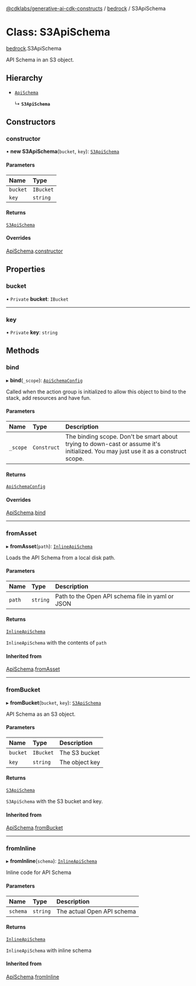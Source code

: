 [@cdklabs/generative-ai-cdk-constructs](/docs/api) / [bedrock](/docs/api/modules/bedrock.md) / S3ApiSchema

# Class: S3ApiSchema

[bedrock](/docs/api/modules/bedrock.md).S3ApiSchema

API Schema in an S3 object.

## Hierarchy

- [`ApiSchema`](bedrock.ApiSchema.md)

  ↳ **`S3ApiSchema`**

## Constructors

### constructor

• **new S3ApiSchema**(`bucket`, `key`): [`S3ApiSchema`](bedrock.S3ApiSchema.md)

#### Parameters

| Name | Type |
| :------ | :------ |
| `bucket` | `IBucket` |
| `key` | `string` |

#### Returns

[`S3ApiSchema`](bedrock.S3ApiSchema.md)

#### Overrides

[ApiSchema](bedrock.ApiSchema.md).[constructor](bedrock.ApiSchema.md#constructor)

## Properties

### bucket

• `Private` **bucket**: `IBucket`

___

### key

• `Private` **key**: `string`

## Methods

### bind

▸ **bind**(`_scope`): [`ApiSchemaConfig`](/docs/api/interfaces/bedrock.ApiSchemaConfig.md)

Called when the action group is initialized to allow this object to bind
to the stack, add resources and have fun.

#### Parameters

| Name | Type | Description |
| :------ | :------ | :------ |
| `_scope` | `Construct` | The binding scope. Don't be smart about trying to down-cast or assume it's initialized. You may just use it as a construct scope. |

#### Returns

[`ApiSchemaConfig`](/docs/api/interfaces/bedrock.ApiSchemaConfig.md)

#### Overrides

[ApiSchema](bedrock.ApiSchema.md).[bind](bedrock.ApiSchema.md#bind)

___

### fromAsset

▸ **fromAsset**(`path`): [`InlineApiSchema`](bedrock.InlineApiSchema.md)

Loads the API Schema from a local disk path.

#### Parameters

| Name | Type | Description |
| :------ | :------ | :------ |
| `path` | `string` | Path to the Open API schema file in yaml or JSON |

#### Returns

[`InlineApiSchema`](bedrock.InlineApiSchema.md)

`InlineApiSchema` with the contents of `path`

#### Inherited from

[ApiSchema](bedrock.ApiSchema.md).[fromAsset](bedrock.ApiSchema.md#fromasset)

___

### fromBucket

▸ **fromBucket**(`bucket`, `key`): [`S3ApiSchema`](bedrock.S3ApiSchema.md)

API Schema as an S3 object.

#### Parameters

| Name | Type | Description |
| :------ | :------ | :------ |
| `bucket` | `IBucket` | The S3 bucket |
| `key` | `string` | The object key |

#### Returns

[`S3ApiSchema`](bedrock.S3ApiSchema.md)

`S3ApiSchema` with the S3 bucket and key.

#### Inherited from

[ApiSchema](bedrock.ApiSchema.md).[fromBucket](bedrock.ApiSchema.md#frombucket)

___

### fromInline

▸ **fromInline**(`schema`): [`InlineApiSchema`](bedrock.InlineApiSchema.md)

Inline code for API Schema

#### Parameters

| Name | Type | Description |
| :------ | :------ | :------ |
| `schema` | `string` | The actual Open API schema |

#### Returns

[`InlineApiSchema`](bedrock.InlineApiSchema.md)

`InlineApiSchema` with inline schema

#### Inherited from

[ApiSchema](bedrock.ApiSchema.md).[fromInline](bedrock.ApiSchema.md#frominline)
